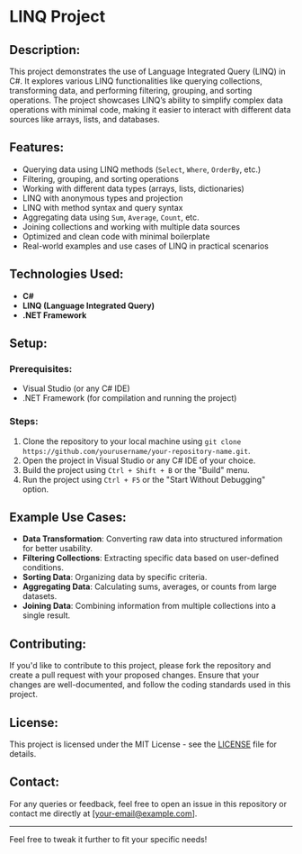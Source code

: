 # LINQ Project

## Description:
This project demonstrates the use of Language Integrated Query (LINQ) in C#. It explores various LINQ functionalities like querying collections, transforming data, and performing filtering, grouping, and sorting operations. The project showcases LINQ’s ability to simplify complex data operations with minimal code, making it easier to interact with different data sources like arrays, lists, and databases.

## Features:
- Querying data using LINQ methods (`Select`, `Where`, `OrderBy`, etc.)
- Filtering, grouping, and sorting operations
- Working with different data types (arrays, lists, dictionaries)
- LINQ with anonymous types and projection
- LINQ with method syntax and query syntax
- Aggregating data using `Sum`, `Average`, `Count`, etc.
- Joining collections and working with multiple data sources
- Optimized and clean code with minimal boilerplate
- Real-world examples and use cases of LINQ in practical scenarios

## Technologies Used:
- **C#**
- **LINQ (Language Integrated Query)**
- **.NET Framework**

## Setup:

### Prerequisites:
- Visual Studio (or any C# IDE)
- .NET Framework (for compilation and running the project)

### Steps:
1. Clone the repository to your local machine using `git clone https://github.com/yourusername/your-repository-name.git`.
2. Open the project in Visual Studio or any C# IDE of your choice.
3. Build the project using `Ctrl + Shift + B` or the "Build" menu.
4. Run the project using `Ctrl + F5` or the "Start Without Debugging" option.

## Example Use Cases:
- **Data Transformation**: Converting raw data into structured information for better usability.
- **Filtering Collections**: Extracting specific data based on user-defined conditions.
- **Sorting Data**: Organizing data by specific criteria.
- **Aggregating Data**: Calculating sums, averages, or counts from large datasets.
- **Joining Data**: Combining information from multiple collections into a single result.

## Contributing:
If you'd like to contribute to this project, please fork the repository and create a pull request with your proposed changes. Ensure that your changes are well-documented, and follow the coding standards used in this project.

## License:
This project is licensed under the MIT License - see the [LICENSE](LICENSE) file for details.

## Contact:
For any queries or feedback, feel free to open an issue in this repository or contact me directly at [your-email@example.com].

---

Feel free to tweak it further to fit your specific needs!

